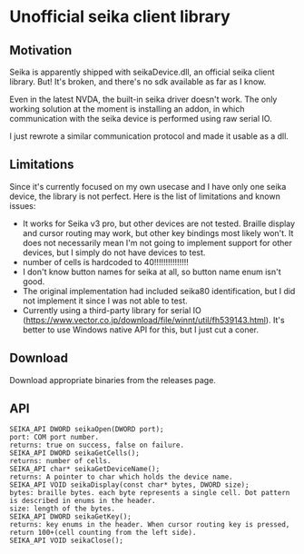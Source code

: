 # Unofficial seika client library

## Motivation

Seika is apparently shipped with seikaDevice.dll, an official seika client library. But! It's broken, and there's no sdk available as far as I know.

Even in the latest NVDA, the built-in seika driver doesn't work. The only working solution at the moment is installing an addon, in which communication with the seika device is performed using raw serial IO.

I just rewrote a similar communication protocol and made it usable as a dll.

## Limitations

Since it's currently focused on my own usecase and I have only one seika device, the library is not perfect. Here is the list of limitations and known issues:
- It works for Seika v3 pro, but other devices are not tested. Braille display and cursor routing may work, but other key bindings most likely won't. It does not necessarily mean I'm not going to implement support for other devices, but I simply do not have devices to test.
- number of cells is hardcoded to 40!!!!!!!!!!!!!!!
- I don't know button names for seika at all, so button name enum isn't good.
- The original implementation had included seika80 identification, but I did not implement it since I was not able to test.
- Currently using a third-party library for serial IO (https://www.vector.co.jp/download/file/winnt/util/fh539143.html). It's better to use Windows native API for this, but I just cut a coner.

## Download

Download appropriate binaries from the releases page.

## API

```
SEIKA_API DWORD seikaOpen(DWORD port);
port: COM port number.
returns: true on success, false on failure.
SEIKA_API DWORD seikaGetCells();
returns: number of cells.
SEIKA_API char* seikaGetDeviceName();
returns: A pointer to char which holds the device name.
SEIKA_API VOID seikaDisplay(const char* bytes, DWORD size);
bytes: braille bytes. each byte represents a single cell. Dot pattern is described in enums in the header.
size: length of the bytes.
SEIKA_API DWORD seikaGetKey();
returns: key enums in the header. When cursor routing key is pressed, return 100+(cell counting from the left side).
SEIKA_API VOID seikaClose();
```




